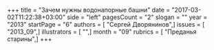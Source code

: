+++
title = "Зачем нужны водонапорные башни"
date = "2017-03-02T11:22:38+03:00"
side = "left"
pagesCount = "2"
slogan = ""
year = "2013"
startPage = "6"
authors = [ "Сергей Дворянинов",]
issues = [ "2013_09",]
illustrators = [ "",]
month = "09"
rubrics = [ "Преданья старины",]
+++
